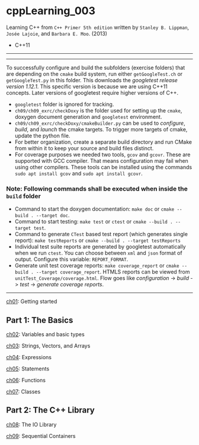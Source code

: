 # cppLearning_003

Learning C++ from `C++ Primer 5th edition` written by `Stanley B. Lippman`, `Josée Lajoie`, and
`Barbara E. Moo`. (2013)

- C++11

---
---

To successfully configure and build the subfolders (exercise folders) that are depending on
the `cmake` build system, run either `getGoogleTest.ch` or `getGoogleTest.py` in this folder. 
This downloads the *googletest release version 1.12.1*. This specific version is because we are 
using C++11 concepts. Later versions of googletest require higher versions of C++.

- `googletest` folder is ignored for tracking.
- `ch09/ch09_exrc/checkDoxy` is the folder used for setting up the `cmake`, doxygen document generation and `googletest` environment.
- `ch09/ch09_exrc/checkDoxy/cmakeBuilder.py` can be used to *configure*, *build*, and *launch* the cmake targets. To trigger more targets of cmake, update the python file.
- For better organization, create a separate build directory and run CMake from within it to keep your source and build files distinct.
- For coverage purposes we needed two tools, `gcov` and `gcovr`. These are supported with GCC compiler. That means configuration may fail when using other compilers. These tools can be installed using the commands `sudo apt install gcov` and `sudo apt install gcovr`.



### **Note: Following commands shall be executed when inside the `build` folder**
- Command to start the doxygen documentation: `make doc` or `cmake --build . --target doc`.
- Command to start testing: `make test` or `ctest` or `cmake --build . --target test`.
- Command to generate `CTest` based test report (which generates single report): `make testReports` or `cmake --build . --target testReports`
- Individual test suite reports are generated by googletest automatically when we run `ctest`. You can choose between `xml` and `json` format of output. Configure this variable: `REPORT_FORMAT`.
- Generate unit test coverage reports: `make coverage_report` or `cmake --build . --target coverage_report`. HTMLS reports can be viewed from `unitTest_Coverage/coverage.html`. Flow goes like *configuration* -> *build* -> *test* -> *generate coverage reports*.

---

[ch01](./ch01/): Getting started

## Part 1: The Basics

[ch02](./ch02/): Variables and basic types

[ch03](./ch03/): Strings, Vectors, and Arrays

[ch04](./ch04/): Expressions

[ch05](./ch05/): Statements

[ch06](./ch06/): Functions

[ch07](./ch07/): Classes

## Part 2: The C++ Library

[ch08](./ch08/): The IO Library

[ch09](./ch09/): Sequential Containers
